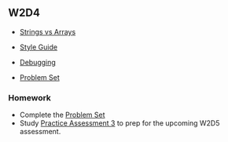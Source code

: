 ## W2D4

+ [Strings vs Arrays][strings-vs-arrays]
+ [Style Guide][style-guide]
+ [Debugging][debugging]


+ [Problem Set][w2d4-pset]

### Homework

+ Complete the [Problem Set][w2d4-pset]
+ Study [Practice Assessment 3][practice-3] to prep for the upcoming W2D5 assessment.

[strings-vs-arrays]: ./notes/strings_vs_arrays.md
[style-guide]: ./notes/style_guide.md
[debugging]: ./notes/debugging.md
[w2d4-pset]: ./w2d4_pset.zip
[practice-3]: /practice_assessments/practice_3
